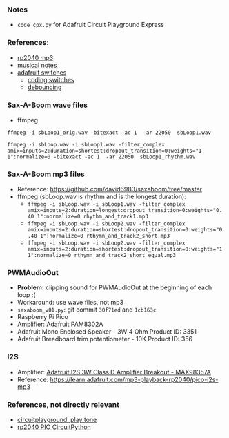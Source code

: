 ### Notes
* `code_cpx.py` for Adafruit Circuit Playground Express

### References:
* [rp2040 mp3](https://learn.adafruit.com/mp3-playback-rp2040)
* [musical notes](https://learn.adafruit.com/circuit-playground-music/the-sound-of-music)
* [adafruit switches](https://learn.adafruit.com/make-it-switch/other-types-of-switches)
    * [coding switches](https://learn.adafruit.com/make-it-switch/code-your-micro)
    * [debouncing](https://learn.adafruit.com/key-pad-matrix-scanning-in-circuitpython/keys-one-key-per-pin)

### Sax-A-Boom wave files
* ffmpeg
```
ffmpeg -i sbLoop1_orig.wav -bitexact -ac 1  -ar 22050  sbLoop1.wav

ffmpeg -i sbLoop.wav -i sbLoop1.wav -filter_complex amix=inputs=2:duration=shortest:dropout_transition=0:weights="1 1":normalize=0 -bitexact -ac 1  -ar 22050  sbLoop1_rhythm.wav
```

### Sax-A-Boom mp3 files
* Reference: https://github.com/david6983/saxaboom/tree/master
* ffmpeg (sbLoop.wav is rhythm and is the longest duration):
    * `ffmpeg -i sbLoop.wav -i sbLoop1.wav -filter_complex amix=inputs=2:duration=longest:dropout_transition=0:weights="0.40 1":normalize=0 rhythm_and_track1.mp3`
    * `ffmpeg -i sbLoop.wav -i sbLoop2.wav -filter_complex amix=inputs=2:duration=shortest:dropout_transition=0:weights="0.40 1":normalize=0 rthymn_and_track2_short.mp3`
    * `ffmpeg -i sbLoop.wav -i sbLoop2.wav -filter_complex amix=inputs=2:duration=shortest:dropout_transition=0:weights="1 1":normalize=0 rthymn_and_track2_short_equal.mp3`

### PWMAudioOut
* **Problem:** clipping sound for PWMAudioOut at the beginning of each loop :(
* Workaround: use wave files, not mp3
* `saxaboom_v01.py`: git commit `30f71ed` and `1cb163c`
* Raspberry Pi Pico
* Amplifier: Adafruit PAM8302A
* Adafruit Mono Enclosed Speaker - 3W 4 Ohm Product ID: 3351 
* Adafruit Breadboard trim potentiometer - 10K Product ID: 356 

### I2S
* Amplifier: [Adafruit I2S 3W Class D Amplifier Breakout - MAX98357A](https://www.adafruit.com/product/3006)
* Reference: https://learn.adafruit.com/mp3-playback-rp2040/pico-i2s-mp3

### References, not directly relevant
* [circuitplayground: play tone](https://learn.adafruit.com/circuitpython-made-easy-on-circuit-playground-express/play-tone)
* [rp2040 PIO CircuitPython](https://learn.adafruit.com/intro-to-rp2040-pio-with-circuitpython/overview)


<!---
# vim: ai et ts=4 sw=4 sts=4 nu
-->
